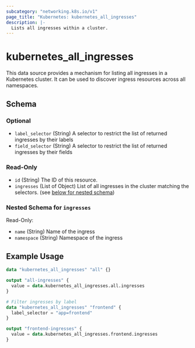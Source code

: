 ```yaml
---
subcategory: "networking.k8s.io/v1"
page_title: "Kubernetes: kubernetes_all_ingresses"
description: |-
  Lists all ingresses within a cluster.
---
```


# kubernetes_all_ingresses

This data source provides a mechanism for listing all ingresses in a Kubernetes cluster. It can be used to discover ingress resources across all namespaces.

<!-- schema generated by tfplugindocs -->
## Schema

### Optional

- `label_selector` (String) A selector to restrict the list of returned ingresses by their labels
- `field_selector` (String) A selector to restrict the list of returned ingresses by their fields

### Read-Only

- `id` (String) The ID of this resource.
- `ingresses` (List of Object) List of all ingresses in the cluster matching the selectors. (see [below for nested schema](#nestedatt--ingresses))

<a id="nestedatt--ingresses"></a>
### Nested Schema for `ingresses`

Read-Only:

- `name` (String) Name of the ingress
- `namespace` (String) Namespace of the ingress

## Example Usage

```terraform
data "kubernetes_all_ingresses" "all" {}

output "all-ingresses" {
  value = data.kubernetes_all_ingresses.all.ingresses
}

# Filter ingresses by label
data "kubernetes_all_ingresses" "frontend" {
  label_selector = "app=frontend"
}

output "frontend-ingresses" {
  value = data.kubernetes_all_ingresses.frontend.ingresses
}
```
